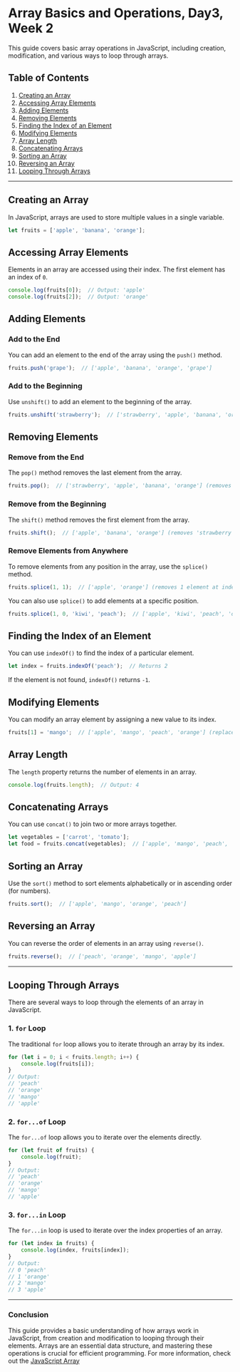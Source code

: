 

#  Array Basics and Operations, Day3, Week 2

This guide covers basic array operations in JavaScript, including creation, modification, and various ways to loop through arrays.

## Table of Contents

1. [Creating an Array](#creating-an-array)
2. [Accessing Array Elements](#accessing-array-elements)
3. [Adding Elements](#adding-elements)
4. [Removing Elements](#removing-elements)
5. [Finding the Index of an Element](#finding-the-index-of-an-element)
6. [Modifying Elements](#modifying-elements)
7. [Array Length](#array-length)
8. [Concatenating Arrays](#concatenating-arrays)
9. [Sorting an Array](#sorting-an-array)
10. [Reversing an Array](#reversing-an-array)
11. [Looping Through Arrays](#looping-through-arrays)

---

## Creating an Array

In JavaScript, arrays are used to store multiple values in a single variable.

```js
let fruits = ['apple', 'banana', 'orange'];
```

## Accessing Array Elements

Elements in an array are accessed using their index. The first element has an index of `0`.

```js
console.log(fruits[0]);  // Output: 'apple'
console.log(fruits[2]);  // Output: 'orange'
```

## Adding Elements

### Add to the End

You can add an element to the end of the array using the `push()` method.

```js
fruits.push('grape');  // ['apple', 'banana', 'orange', 'grape']
```

### Add to the Beginning

Use `unshift()` to add an element to the beginning of the array.

```js
fruits.unshift('strawberry');  // ['strawberry', 'apple', 'banana', 'orange', 'grape']
```

## Removing Elements

### Remove from the End

The `pop()` method removes the last element from the array.

```js
fruits.pop();  // ['strawberry', 'apple', 'banana', 'orange'] (removes 'grape')
```

### Remove from the Beginning

The `shift()` method removes the first element from the array.

```js
fruits.shift();  // ['apple', 'banana', 'orange'] (removes 'strawberry')
```

### Remove Elements from Anywhere

To remove elements from any position in the array, use the `splice()` method.

```js
fruits.splice(1, 1);  // ['apple', 'orange'] (removes 1 element at index 1 - 'banana')
```

You can also use `splice()` to add elements at a specific position.

```js
fruits.splice(1, 0, 'kiwi', 'peach');  // ['apple', 'kiwi', 'peach', 'orange']
```

## Finding the Index of an Element

You can use `indexOf()` to find the index of a particular element.

```js
let index = fruits.indexOf('peach');  // Returns 2
```

If the element is not found, `indexOf()` returns `-1`.

## Modifying Elements

You can modify an array element by assigning a new value to its index.

```js
fruits[1] = 'mango';  // ['apple', 'mango', 'peach', 'orange'] (replaces 'kiwi' with 'mango')
```

## Array Length

The `length` property returns the number of elements in an array.

```js
console.log(fruits.length);  // Output: 4
```

## Concatenating Arrays

You can use `concat()` to join two or more arrays together.

```js
let vegetables = ['carrot', 'tomato'];
let food = fruits.concat(vegetables);  // ['apple', 'mango', 'peach', 'orange', 'carrot', 'tomato']
```

## Sorting an Array

Use the `sort()` method to sort elements alphabetically or in ascending order (for numbers).

```js
fruits.sort();  // ['apple', 'mango', 'orange', 'peach']
```

## Reversing an Array

You can reverse the order of elements in an array using `reverse()`.

```js
fruits.reverse();  // ['peach', 'orange', 'mango', 'apple']
```

---

## Looping Through Arrays

There are several ways to loop through the elements of an array in JavaScript.

### 1. `for` Loop

The traditional `for` loop allows you to iterate through an array by its index.

```js
for (let i = 0; i < fruits.length; i++) {
    console.log(fruits[i]);
}
// Output:
// 'peach'
// 'orange'
// 'mango'
// 'apple'
```

### 2. `for...of` Loop

The `for...of` loop allows you to iterate over the elements directly.

```js
for (let fruit of fruits) {
    console.log(fruit);
}
// Output:
// 'peach'
// 'orange'
// 'mango'
// 'apple'
```

### 3. `for...in` Loop

The `for...in` loop is used to iterate over the index properties of an array.

```js
for (let index in fruits) {
    console.log(index, fruits[index]);
}
// Output:
// 0 'peach'
// 1 'orange'
// 2 'mango'
// 3 'apple'
```

---

### Conclusion

This guide provides a basic understanding of how arrays work in JavaScript, from creation and modification to looping through their elements. Arrays are an essential data structure, and mastering these operations is crucial for efficient programming.
For more information, check out the [JavaScript Array](https://www.javascripttutorial.net/javascript-array)

